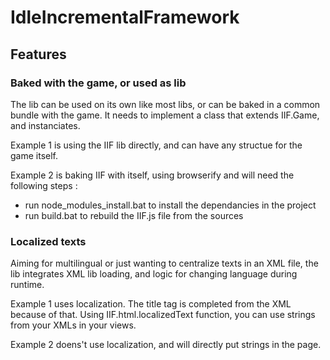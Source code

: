 # IdleIncrementalFramework

## Features

### Baked with the game, or used as lib
The lib can be used on its own like most libs, or can be baked in a common bundle with the game.
It needs to implement a class that extends IIF.Game, and instanciates.

Example 1 is using the IIF lib directly, and can have any structue for the game itself.

Example 2 is baking IIF with itself, using browserify and will need the following steps :
* run node_modules_install.bat to install the dependancies in the project
* run build.bat to rebuild the IIF.js file from the sources

### Localized texts
Aiming for multilingual or just wanting to centralize texts in an XML file, the lib integrates XML lib loading, and logic for changing language during runtime.

Example 1 uses localization. The title tag is completed from the XML because of that. Using IIF.html.localizedText function, you can use strings from your XMLs in your views.

Example 2 doens't use localization, and will directly put strings in the page.
